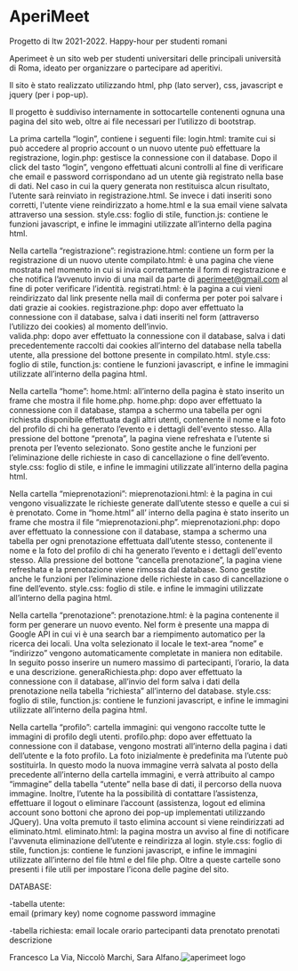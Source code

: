 # AperiMeet
Progetto di ltw 2021-2022. 
Happy-hour per studenti romani

Aperimeet è un sito web per studenti universitari delle principali università di Roma, ideato per organizzare o partecipare ad aperitivi.

Il sito è stato realizzato utilizzando html, php (lato server), css, javascript e jquery (per i pop-up).

Il progetto è suddiviso internamente in sottocartelle contenenti ognuna una pagina del sito web, oltre ai file necessari per l’utilizzo di bootstrap.

La prima cartella “login”, contiene i seguenti file:
login.html: tramite cui si può accedere al proprio account o un nuovo utente può effettuare la registrazione,
login.php: gestisce la connessione con il database. Dopo il click del tasto “login”, vengono effettuati alcuni controlli al fine di verificare che email e password corrispondano ad un utente già registrato nella base di dati. Nel caso in cui la query generata non restituisca alcun risultato, l’utente sarà reinviato in registrazione.html. Se invece i dati inseriti sono corretti, l'utente viene reindirizzato a home.html e la sua email viene salvata attraverso una session.
style.css: foglio di stile,
function.js: contiene le funzioni javascript,
e infine le immagini utilizzate all’interno della pagina html.

Nella cartella “registrazione”:
registrazione.html: contiene un form per la registrazione di un nuovo utente
compilato.html: è una pagina che viene mostrata nel momento in cui si invia correttamente il form di registrazione e che notifica l’avvenuto invio di una mail da parte di aperimeet@gmail.com al fine di poter verificare l’identità.
registrati.html: è la pagina a cui vieni reindirizzato dal link presente nella mail di conferma per poter poi salvare i dati grazie ai cookies.
registrazione.php: dopo aver effettuato la connessione con il database, salva i dati inseriti nel form (attraverso l’utilizzo dei cookies) al momento dell’invio.                                              
valida.php: dopo aver effettuato la connessione con il database, salva i dati precedentemente raccolti dai cookies all’interno del database nella tabella utente, alla pressione del bottone presente in compilato.html.
style.css: foglio di stile,
function.js: contiene le funzioni javascript,
e infine le immagini utilizzate all’interno della pagina html.

Nella cartella “home”:
home.html: all’interno della pagina è stato inserito un frame che mostra il file home.php.
home.php: dopo aver effettuato la connessione con il database, stampa a schermo una tabella per ogni richiesta disponibile effettuata dagli altri utenti, contenente il nome e la foto del profilo di chi ha generato l’evento e i dettagli dell'evento stesso. Alla pressione del bottone “prenota”, la pagina viene refreshata e l’utente si prenota per l’evento selezionato. Sono gestite anche le funzioni per l’eliminazione delle richieste in caso di cancellazione o fine dell’evento. 
style.css: foglio di stile,
e infine le immagini utilizzate all’interno della pagina html.

Nella cartella “mieprenotazioni”:
mieprenotazioni.html: è la pagina in cui vengono visualizzate le richieste generate dall’utente stesso e quelle a cui si è prenotato. Come in “home.html” all’ interno della pagina è stato inserito un frame che mostra il file “mieprenotazioni.php”.
mieprenotazioni.php: dopo aver effettuato la connessione con il database, stampa a schermo una tabella per ogni prenotazione effettuata dall’utente stesso, contenente il nome e la foto del profilo di chi ha generato l’evento e i dettagli dell'evento stesso. Alla pressione del bottone “cancella prenotazione”, la pagina viene refreshata e la prenotazione viene rimossa dal database. Sono gestite anche le funzioni per l’eliminazione delle richieste in caso di cancellazione o fine dell’evento. 
style.css: foglio di stile.
e infine le immagini utilizzate all’interno della pagina html.

Nella cartella “prenotazione”:
prenotazione.html: è la pagina contenente il form per generare un nuovo evento. Nel form è presente una mappa di Google API in cui vi è una search bar a riempimento automatico per la ricerca dei locali. Una volta selezionato il locale le text-area “nome” e “indirizzo” vengono automaticamente completate in maniera non editabile. In seguito posso inserire un numero massimo di partecipanti, l’orario, la data e una descrizione. 
generaRichiesta.php: dopo aver effettuato la connessione con il database, all’invio del form salva i dati della prenotazione nella tabella “richiesta” all’interno del database.
style.css: foglio di stile,
function.js: contiene le funzioni javascript,
e infine le immagini utilizzate all’interno della pagina html.

Nella cartella “profilo”: 
cartella immagini: qui vengono raccolte tutte le immagini di profilo degli utenti.
profilo.php: dopo aver effettuato la connessione con il database, vengono mostrati all’interno della pagina i dati dell’utente e la foto profilo. La foto inizialmente è predefinita ma l’utente può sostituirla. In questo modo la nuova immagine verrà salvata al posto della precedente all’interno della cartella immagini, e verrà attribuito al campo “immagine” della tabella “utente” nella base di dati, il percorso della nuova immagine. Inoltre, l’utente ha la possibilità di contattare l’assistenza, effettuare il logout o eliminare l’account (assistenza, logout ed elimina account sono bottoni che aprono dei pop-up implementati utilizzando JQuery). Una volta premuto il tasto elimina account si viene reindirizzati ad eliminato.html.
eliminato.html: la pagina mostra un avviso al fine di notificare l'avvenuta eliminazione dell’utente e reindirizza al login.
style.css: foglio di stile,
function.js: contiene le funzioni javascript,
e infine le immagini utilizzate all’interno del file html e del file php.
Oltre a queste cartelle sono presenti i file utili per impostare l’icona delle pagine del sito.

DATABASE:

-tabella utente:  
email (primary key)
nome
cognome
password
immagine

-tabella richiesta: 
email 
locale
orario
partecipanti
data
prenotato
prenotati
descrizione

Francesco La Via, Niccolò Marchi, Sara Alfano.![aperimeet  logo](https://user-images.githubusercontent.com/102963704/161534845-a7d9ecef-3088-43aa-8663-3851ce586d0c.jpg)
